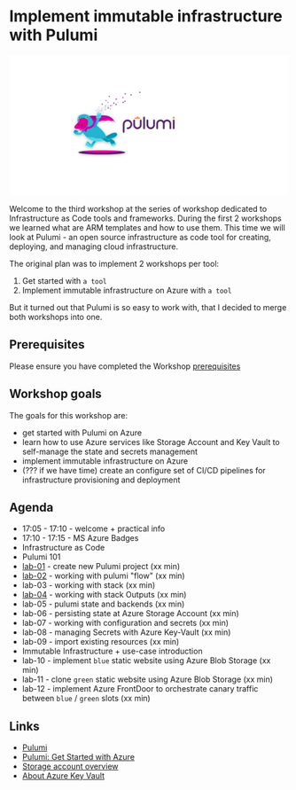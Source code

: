 # Implement immutable infrastructure with Pulumi

![logo](images/ws-logo.png)

Welcome to the third workshop at the series of workshop dedicated to Infrastructure as Code tools and frameworks. During the first 2 workshops we learned what are ARM templates and how to use them. This time we will look at Pulumi - an open source infrastructure as code tool for creating, deploying, and managing cloud infrastructure.

The original plan was to implement 2 workshops per tool:

1. Get started with `a tool`
2. Implement immutable infrastructure on Azure with `a tool`

 But it turned out that Pulumi is so easy to work with, that I decided to merge both workshops into one.

## Prerequisites

Please ensure you have completed the Workshop [prerequisites](prerequisites.md)

## Workshop goals

The goals for this workshop are:

* get started with Pulumi on Azure
* learn how to use Azure services like Storage Account and Key Vault  to self-manage the state and secrets management
* implement immutable infrastructure on Azure
* (??? if we have time) create an configure set of CI/CD pipelines for infrastructure provisioning and deployment

## Agenda

* 17:05 - 17:10 - welcome + practical info
* 17:10 - 17:15 - MS Azure Badges
* Infrastructure as Code
* Pulumi 101
* [lab-01](labs/lab-01/readme.md) - create new Pulumi project (xx min)
* [lab-02](labs/lab-02/readme.md) - working with pulumi "flow" (xx min)
* lab-03 - working with stack (xx min)
* [lab-04](labs/lab-04/readme.md) - working with stack Outputs (xx min)
* lab-05 - pulumi state and backends (xx min)
* lab-06 - persisting state at Azure Storage Account (xx min)
* lab-07 - working with configuration and secrets (xx min)
* lab-08 - managing Secrets with Azure Key-Vault (xx min)
* lab-09 - import existing resources (xx min)
* Immutable Infrastructure + use-case introduction
* lab-10 - implement `blue` static website using Azure Blob Storage (xx min)
* lab-11 - clone `green` static website using Azure Blob Storage (xx min)
* lab-12 - implement Azure FrontDoor to orchestrate canary traffic between `blue` / `green` slots  (xx min)

## Links

* [Pulumi](https://www.pulumi.com/)
* [Pulumi: Get Started with Azure](https://www.pulumi.com/docs/get-started/azure/)
* [Storage account overview](https://docs.microsoft.com/en-us/azure/storage/common/storage-account-overview?WT.mc_id=AZ-MVP-5003837)
* [About Azure Key Vault](https://docs.microsoft.com/en-us/azure/key-vault/general/overview?WT.mc_id=AZ-MVP-5003837)
